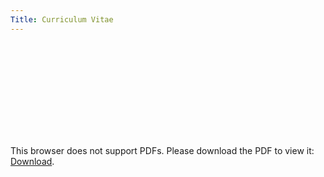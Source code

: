 ```yaml
---
Title: Curriculum Vitae
---
```


<object data="https://github.com/mwalton/resume/blob/master/mwalton_resume.pdf" type="application/pdf" width="700px" height="700px">
    <embed src="https://github.com/mwalton/resume/blob/master/mwalton_resume.pdf">
        <p>This browser does not support PDFs. Please download the PDF to view it: <a href="https://github.com/mwalton/resume/blob/master/mwalton_resume.pdf">Download</a>.</p>
    </embed>
</object>
